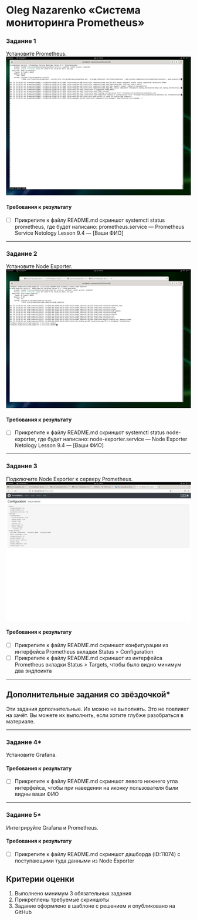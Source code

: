 # Oleg Nazarenko «Система мониторинга Prometheus»

### Задание 1
Установите Prometheus.
![Monitoring](https://github.com/olegnazarenko92/SYS-17-Nazarenko-Zabbix2/blob/8dfb92aa46d09881f972e080c9e29aeebb63021a/Screenshot%20from%202023-04-22%2013-19-35.png)

#### Требования к результату
- [ ] Прикрепите к файлу README.md скриншот systemctl status prometheus, где будет написано: prometheus.service — Prometheus Service Netology Lesson 9.4 — [Ваши ФИО]

---

### Задание 2
Установите Node Exporter.
![Monitoring](https://github.com/olegnazarenko92/SYS-17-Nazarenko-Zabbix2/blob/154c51bf89804b353544cc89640da2cab13ccdc7/Screenshot%20from%202023-04-22%2013-30-48.png)

#### Требования к результату
- [ ] Прикрепите к файлу README.md скриншот systemctl status node-exporter, где будет написано: node-exporter.service — Node Exporter Netology Lesson 9.4 — [Ваши ФИО]

---

### Задание 3
Подключите Node Exporter к серверу Prometheus.
![Monitoring](https://github.com/olegnazarenko92/SYS-17-Nazarenko-Zabbix2/blob/c6b913e126b960bd2eb3baa9b82e2b00c4f6b571/Screenshot%20from%202023-04-22%2014-22-44.png)

#### Требования к результату
- [ ] Прикрепите к файлу README.md скриншот конфигурации из интерфейса Prometheus вкладки Status > Configuration
- [ ] Прикрепите к файлу README.md скриншот из интерфейса Prometheus вкладки Status > Targets, чтобы было видно минимум два эндпоинта

---
## Дополнительные задания со звёздочкой*
Эти задания дополнительные. Их можно не выполнять. Это не повлияет на зачёт. Вы можете их выполнить, если хотите глубже разобраться в материале.

---

### Задание 4*
Установите Grafana.

#### Требования к результату
- [ ] Прикрепите к файлу README.md скриншот левого нижнего угла интерфейса, чтобы при наведении на иконку пользователя были видны ваши ФИО

---

### Задание 5*
Интегрируйте Grafana и Prometheus.

#### Требования к результату
- [ ] Прикрепите к файлу README.md скриншот дашборда (ID:11074) с поступающими туда данными из Node Exporter

## Критерии оценки
1. Выполнено минимум 3 обязательных задания
2. Прикреплены требуемые скриншоты
3. Задание оформлено в шаблоне с решением и опубликовано на GitHub


